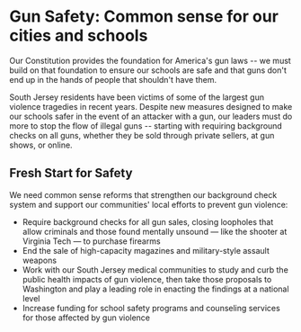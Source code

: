# Gun Safety: Common sense for our cities and schools

Our Constitution provides the foundation for America's gun laws -- we must build on that foundation to ensure our schools are safe and that guns don't end up in the hands of people that shouldn't have them.

South Jersey residents have been victims of some of the largest gun violence tragedies in recent years. Despite new measures designed to make our schools safer in the event of an attacker with a gun, our leaders must do more to stop the flow of illegal guns -- starting with requiring background checks on all guns, whether they be sold through private sellers, at gun shows, or online.

## Fresh Start for Safety

We need common sense reforms that strengthen our background check system and support our communities' local efforts to prevent gun violence: 

- Require background checks for all gun sales, closing loopholes that allow criminals and those found mentally unsound — like the shooter at Virginia Tech — to purchase firearms
- End the sale of high-capacity magazines and military-style assault weapons
- Work with our South Jersey medical communities to study and curb the public health impacts of gun violence, then take those proposals to Washington and play a leading role in enacting the findings at a national level
- Increase funding for school safety programs and counseling services for those affected by gun violence
